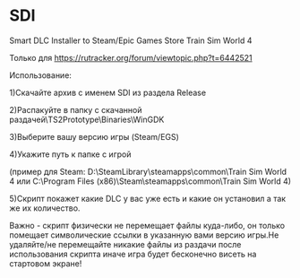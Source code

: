 # SDI
Smart DLC Installer to Steam/Epic Games Store Train Sim World 4

Только для https://rutracker.org/forum/viewtopic.php?t=6442521

Использование:

1)Скачайте архив c именем SDI из раздела Release

2)Распакуйте в папку с скачанной раздачей\TS2Prototype\Binaries\WinGDK

3)Выберите вашу версию игры (Steam/EGS)

4)Укажите путь к папке с игрой

(пример для Steam: D:\SteamLibrary\steamapps\common\Train Sim World 4 или C:\Program Files (x86)\Steam\steamapps\common\Train Sim World 4)

5)Скрипт покажет какие DLC у вас уже есть и какие он установил а так же их количество.

Важно - скрипт физически не перемещает файлы куда-либо, он только помещает символические ссылки в указанную вами версию игры.Не удаляйте/не перемещайте никакие файлы из раздачи после использования скрипта иначе игра будет бесконечно висеть на стартовом экране!
